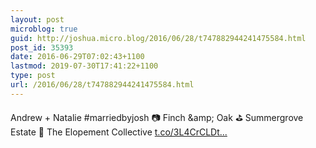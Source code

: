 ```yaml
---
layout: post
microblog: true
guid: http://joshua.micro.blog/2016/06/28/t747882944241475584.html
post_id: 35393
date: 2016-06-29T07:02:43+1100
lastmod: 2019-07-30T17:41:22+1100
type: post
url: /2016/06/28/t747882944241475584.html
---
```

Andrew + Natalie #marriedbyjosh 📷 Finch &amp;amp; Oak ⛳ Summergrove Estate 🎉 The Elopement Collective [t.co/3L4CrCLDt...](https://t.co/3L4CrCLDtz)
